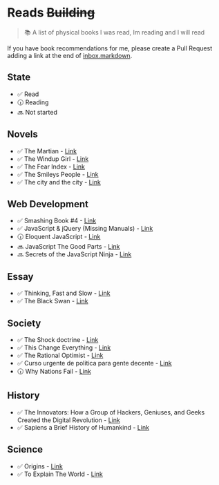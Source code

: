 # Reads ~~Building~~

> :books: A list of physical books I was read, Im reading and I will read

If you have book recommendations for me, please create a Pull Request adding a link at the end of [inbox.markdown](https://github.com/BalbuenaJuan/Books/blob/master/inbox.markdown).

## State

- :white_check_mark: Read
- :clock630: Reading
- :soon: Not started

## Novels

- :white_check_mark: The Martian - [Link](http://www.amazon.com/Martian-Novel-Andy-Weir/dp/0804139024/ref=tmm_hrd_swatch_0?_encoding=UTF8&qid=1458993845&sr=8-2)
- :white_check_mark: The Windup Girl - [Link](http://www.amazon.com/Windup-Girl-Paolo-Bacigalupi/dp/1597801577/ref=tmm_hrd_swatch_0?_encoding=UTF8&qid=1458993930&sr=1-1)
- :white_check_mark: The Fear Index - [Link](http://www.amazon.com/Fear-Index-Robert-Harris/dp/0307948110/ref=tmm_pap_swatch_0?_encoding=UTF8&qid=1458994005&sr=1-1)
- :white_check_mark: The Smileys People - [Link](http://www.amazon.com/Smileys-People-George-Smiley-Novel/dp/014311977X/ref=sr_1_1?s=books&ie=UTF8&qid=1458994121&sr=1-1&keywords=The+Smiley+people)
- :white_check_mark: The city and the city - [Link](http://www.amazon.com/City-Random-House-Readers-Circle/dp/034549752X/ref=sr_1_1?s=books&ie=UTF8&qid=1458994170&sr=1-1&keywords=the+city+and+the+city)

## Web Development

- :white_check_mark: Smashing Book #4 - [Link](https://shop.smashingmagazine.com/products/smashing-book-4-ebooks)
- :white_check_mark: JavaScript & jQuery (Missing Manuals) - [Link](http://www.amazon.com/JavaScript-jQuery-Missing-Manual-Manuals/dp/1491947071/ref=sr_1_1?ie=UTF8&qid=1458994376&sr=8-1&keywords=javascript+and+jquery+the+missing+manual)
- :clock630: Eloquent JavaScript - [Link](http://www.amazon.com/Eloquent-JavaScript-Modern-Introduction-Programming/dp/1593275846/ref=sr_1_1?s=books&ie=UTF8&qid=1458994409&sr=1-1&keywords=eloquent+javascript)
- :soon: JavaScript The Good Parts - [Link](http://www.amazon.com/JavaScript-Good-Parts-Douglas-Crockford/dp/0596517742/ref=sr_1_1?s=books&ie=UTF8&qid=1458994450&sr=1-1&keywords=javascript+the+good+parts)
- :soon: Secrets of the JavaScript Ninja - [Link](http://www.amazon.com/Secrets-JavaScript-Ninja-John-Resig/dp/1617292850/ref=sr_1_1?s=books&ie=UTF8&qid=1458994488&sr=1-1&keywords=ninja+javascript)

## Essay

- :white_check_mark: Thinking, Fast and Slow - [Link](http://www.amazon.com/Thinking-Fast-Slow-Daniel-Kahneman/dp/0374275637/ref=tmm_hrd_swatch_0?_encoding=UTF8&qid=1458994704&sr=1-1)
- :white_check_mark: The Black Swan - [Link](http://www.amazon.com/Black-Swan-Impact-Improbable-Incerto/dp/1400063515/ref=tmm_hrd_swatch_0?_encoding=UTF8&qid=1458994745&sr=1-1)

## Society

- :white_check_mark: The Shock doctrine - [Link](http://www.amazon.com/Shock-Doctrine-Rise-Disaster-Capitalism/dp/0312427999/ref=sr_1_1?s=books&ie=UTF8&qid=1459159525&sr=1-1&keywords=the+shock+doctrine)
- :white_check_mark: This Change Everything - [Link](http://www.amazon.com/This-Changes-Everything-Capitalism-Climate/dp/1451697384/ref=tmm_hrd_swatch_0?_encoding=UTF8&qid=1459159588&sr=1-1)
- :white_check_mark: The Rational Optimist - [Link](http://www.amazon.com/Rational-Optimist-How-Prosperity-Evolves/dp/006145205X/ref=tmm_hrd_swatch_0?_encoding=UTF8&qid=1459159624&sr=1-1)
- :white_check_mark: Curso urgente de politica para gente decente - [Link](http://www.amazon.com/Curso-urgente-tica-gente-decente/dp/8432220817/ref=tmm_pap_swatch_0?_encoding=UTF8&qid=1459159656&sr=1-1)
- :clock630: Why Nations Fail - [Link](http://www.amazon.com/Why-Nations-Fail-Origins-Prosperity/dp/0307719219/ref=tmm_hrd_swatch_0?_encoding=UTF8&qid=1459159699&sr=1-1)

## History
- :white_check_mark: The Innovators: How a Group of Hackers, Geniuses, and Geeks Created the Digital Revolution - [Link](http://www.amazon.com/Innovators-Hackers-Geniuses-Created-Revolution/dp/147670869X/ref=tmm_hrd_swatch_0?_encoding=UTF8&qid=1459159792&sr=1-1)
- :white_check_mark: Sapiens a Brief History of Humankind - [Link](http://www.amazon.com/Sapiens-Humankind-Yuval-Noah-Harari/dp/0062316095/ref=sr_1_1?s=books&ie=UTF8&qid=1459159838&sr=1-1&keywords=Sapiens+a+Brief+History+of+Humanity)

## Science

- :white_check_mark: Origins - [Link](http://www.amazon.com/Origins-Fourteen-Billion-Cosmic-Evolution/dp/0393350398/ref=sr_1_sc_1?ie=UTF8&qid=1459018126&sr=8-1-spell&keywords=origins+neyl)
- :white_check_mark: To Explain The World - [Link](http://www.amazon.com/Explain-World-Discovery-Modern-Science/dp/0062346652/ref=mt_hardcover?_encoding=UTF8&me=)
